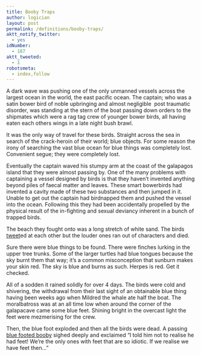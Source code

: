 ```yaml
---
title: Booby Traps
author: logician
layout: post
permalink: /definitions/booby-traps/
aktt_notify_twitter:
  - yes
idNumber:
  - 187
aktt_tweeted:
  - 1
robotsmeta:
  - index,follow
---
```

A dark wave was pushing one of the only unmanned vessels across the largest ocean in the world, the east pacific ocean. The captain; who was a satin bower bird of noble upbringing and almost negligible  post traumatic disorder, was standing at the stern of the boat passing down orders to the shipmates which were a rag tag crew of younger bower birds, all having eaten each others wings in a late night bush brawl.

It was the only way of travel for these birds. Straight across the sea in search of the crack-heroin of their world; blue objects. For some reason the irony of searching the vast blue ocean for blue things was completely lost. Convenient segue; they were completely lost.

Eventually the captain waved his stumpy arm at the coast of the galapagos island that they were almost passing by. One of the many problems with captaining a vessel designed by birds is that they haven&#8217;t invented anything beyond piles of faecal matter and leaves. These smart bowerbirds had invented a cavity made of these two substances and then jumped in it. Unable to get out the captain had birdnapped them and pushed the vessel into the ocean. Following this they had been accidentally propelled by the physical result of the in-fighting and sexual deviancy inherent in a bunch of trapped birds.

The beach they fought onto was a long stretch of white sand. The birds [tweet][1]ed at each other but the louder ones ran out of characters and died.

Sure there were blue things to be found. There were finches lurking in the upper tree trunks. Some of the larger turtles had blue tongues because the sky burnt them that way; it&#8217;s a common misconception that sunburn makes your skin red. The sky is blue and burns as such. Herpes is red. Get it checked.

All of a sodden it rained solidly for over 4 days. The birds were cold and shivering, the withdrawal from their last sight of an obtainable blue thing having been weeks ago when Mildred the whale ate half the boat. The moralbatross was at an all time low when around the corner of the galapacave came some blue feet. Shining bright in the overcast light the feet were mezmerising for the crew.

Then, the blue foot exploded and then all the birds were dead. A passing [blue footed booby][2] sighed deeply and exclaimed &#8220;I told him not to realise he had feet! We&#8217;re the only ones with feet that are so idiotic. If we realise we have feet then&#8230;&#8221;

 [1]: http://twitter.com/
 [2]: http://en.wikipedia.org/wiki/Blue-footed_Booby